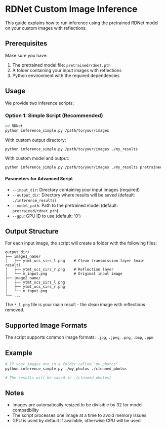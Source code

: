 # RDNet Custom Image Inference

This guide explains how to run inference using the pretrained RDNet model on your custom images with reflections.

## Prerequisites

Make sure you have:
1. The pretrained model file: `pretrained/rdnet.pth` 
2. A folder containing your input images with reflections
3. Python environment with the required dependencies

## Usage

We provide two inference scripts:

### Option 1: Simple Script (Recommended)

```bash
cd RDNet
python inference_simple.py /path/to/your/images
```

With custom output directory:
```bash
python inference_simple.py /path/to/your/images ./my_results
```

With custom model and output:
```bash
python inference_simple.py /path/to/your/images ./my_results pretrained/rdnet.pth 0
```


#### Parameters for Advanced Script

- `--input_dir`: Directory containing your input images (required)
- `--output_dir`: Directory where results will be saved (default: `./inference_results`)
- `--model_path`: Path to the pretrained model (default: `pretrained/rdnet.pth`)
- `--gpu`: GPU ID to use (default: '0')

## Output Structure

For each input image, the script will create a folder with the following files:

```
output_dir/
├── image1_name/
│   ├── ytmt_ucs_sirs_l.png    # Clean transmission layer (main result)
│   ├── ytmt_ucs_sirs_r.png    # Reflection layer
│   └── m_input.png            # Original input image
├── image2_name/
│   ├── ytmt_ucs_sirs_l.png
│   ├── ytmt_ucs_sirs_r.png
│   └── m_input.png
└── ...
```

The `*_l.png` file is your main result - the clean image with reflections removed.

## Supported Image Formats

The script supports common image formats: `.jpg`, `.jpeg`, `.png`, `.bmp`, `.ppm`

## Example

```bash
# If your images are in a folder called "my_photos"
python inference_simple.py ./my_photos ./cleaned_photos

# The results will be saved in ./cleaned_photos/
```

## Notes

- Images are automatically resized to be divisible by 32 for model compatibility
- The script processes one image at a time to avoid memory issues
- GPU is used by default if available, otherwise CPU will be used 